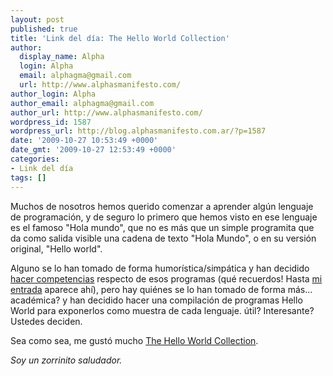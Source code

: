 ```yaml
---
layout: post
published: true
title: 'Link del día: The Hello World Collection'
author:
  display_name: Alpha
  login: Alpha
  email: alphagma@gmail.com
  url: http://www.alphasmanifesto.com/
author_login: Alpha
author_email: alphagma@gmail.com
author_url: http://www.alphasmanifesto.com/
wordpress_id: 1587
wordpress_url: http://blog.alphasmanifesto.com.ar/?p=1587
date: '2009-10-27 10:53:49 +0000'
date_gmt: '2009-10-27 12:53:49 +0000'
categories:
- Link del día
tags: []
---
```


Muchos de nosotros hemos querido comenzar a aprender algún lenguaje de programación, y de seguro lo primero que hemos visto en ese lenguaje es el famoso "Hola mundo", que no es más que un simple programita que da como salida visible una cadena de texto "Hola Mundo", o en su versión original, "Hello world".

Alguno se lo han tomado de forma humorística/simpática y han decidido [hacer competencias](http://foros.3dgames.com.ar/programacion.97/312230.the-hello-world-awards-2006-a.html) respecto de esos programas (qué recuerdos! Hasta [mi entrada](http://www.alphasmanifesto.com.ar/HelloWorld.html) aparece ahí), pero hay quiénes se lo han tomado de forma más... académica? y han decidido hacer una compilación de programas Hello World para exponerlos como muestra de cada lenguaje. útil? Interesante? Ustedes deciden.

Sea como sea, me gustó mucho [The Hello World Collection](http://www.roesler-ac.de/wolfram/hello.htm).

_Soy un zorrinito saludador._
